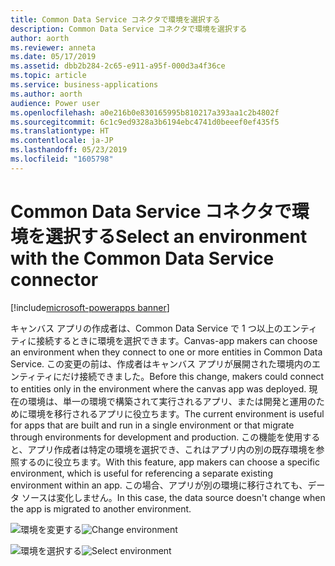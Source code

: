 ```yaml
---
title: Common Data Service コネクタで環境を選択する
description: Common Data Service コネクタで環境を選択する
author: aorth
ms.reviewer: anneta
ms.date: 05/17/2019
ms.assetid: dbb2b284-2c65-e911-a95f-000d3a4f36ce
ms.topic: article
ms.service: business-applications
ms.author: aorth
audience: Power user
ms.openlocfilehash: a0e216b0e830165995b810217a393aa1c2b4802f
ms.sourcegitcommit: 6c1c9ed9328a3b6194ebc4741d0beeef0ef435f5
ms.translationtype: HT
ms.contentlocale: ja-JP
ms.lasthandoff: 05/23/2019
ms.locfileid: "1605798"
---
```

# <a name="select-an-environment-with-the-common-data-service-connector"></a><span data-ttu-id="cc854-103">Common Data Service コネクタで環境を選択する</span><span class="sxs-lookup"><span data-stu-id="cc854-103">Select an environment with the Common Data Service connector</span></span>

[!include[microsoft-powerapps banner](../includes/microsoft-powerapps.md)]

<span data-ttu-id="cc854-104">キャンバス アプリの作成者は、Common Data Service で 1 つ以上のエンティティに接続するときに環境を選択できます。</span><span class="sxs-lookup"><span data-stu-id="cc854-104">Canvas-app makers can choose an environment when they connect to one or more entities in Common Data Service.</span></span> <span data-ttu-id="cc854-105">この変更の前は、作成者はキャンバス アプリが展開された環境内のエンティティにだけ接続できました。</span><span class="sxs-lookup"><span data-stu-id="cc854-105">Before this change, makers could connect to entities only in the environment where the canvas app was deployed.</span></span> <span data-ttu-id="cc854-106">現在の環境は、単一の環境で構築されて実行されるアプリ、または開発と運用のために環境を移行されるアプリに役立ちます。</span><span class="sxs-lookup"><span data-stu-id="cc854-106">The current environment is useful for apps that are built and run in a single environment or that migrate through environments for development and production.</span></span> <span data-ttu-id="cc854-107">この機能を使用すると、アプリ作成者は特定の環境を選択でき、これはアプリ内の別の既存環境を参照するのに役立ちます。</span><span class="sxs-lookup"><span data-stu-id="cc854-107">With this feature, app makers can choose a specific environment, which is useful for referencing a separate existing environment within an app.</span></span> <span data-ttu-id="cc854-108">この場合、アプリが別の環境に移行されても、データ ソースは変化しません。</span><span class="sxs-lookup"><span data-stu-id="cc854-108">In this case, the data source doesn't change when the app is migrated to another environment.</span></span>

<span data-ttu-id="cc854-109">![環境を変更する](media/cds-change-environment.png "環境を変更する")</span><span class="sxs-lookup"><span data-stu-id="cc854-109">![Change environment](media/cds-change-environment.png "Change environment")</span></span>

<span data-ttu-id="cc854-110">![環境を選択する](media/cds-select-environment.png "環境を選択する")</span><span class="sxs-lookup"><span data-stu-id="cc854-110">![Select environment](media/cds-select-environment.png "Select environment")</span></span>
